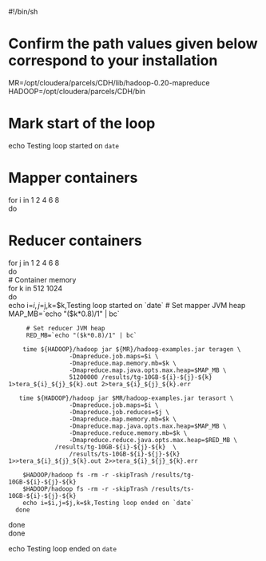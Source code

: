 #!/bin/sh  
# Confirm the path values given below correspond to your installation  
  
MR=/opt/cloudera/parcels/CDH/lib/hadoop-0.20-mapreduce  
HADOOP=/opt/cloudera/parcels/CDH/bin  
  
# Mark start of the loop  
echo Testing loop started on `date`  
  
# Mapper containers  
for i in 1 2 4 6 8      
do  
   # Reducer containers  
   for j in 1 2 4 6 8   
   do                   
      # Container memory  
      for k in 512 1024   
      do                           
         echo i=$i,j=$j,k=$k,Testing loop started on `date`  
         # Set mapper JVM heap   
         MAP_MB=`echo "($k*0.8)/1" | bc`   
  
         # Set reducer JVM heap   
         RED_MB=`echo "($k*0.8)/1" | bc`   
  
        time ${HADOOP}/hadoop jar ${MR}/hadoop-examples.jar teragen \  
                     -Dmapreduce.job.maps=$i \  
                     -Dmapreduce.map.memory.mb=$k \  
                     -Dmapreduce.map.java.opts.max.heap=$MAP_MB \  
                     51200000 /results/tg-10GB-${i}-${j}-${k} 1>tera_${i}_${j}_${k}.out 2>tera_${i}_${j}_${k}.err                         
  
       time ${HADOOP}/hadoop jar $MR/hadoop-examples.jar terasort \  
                     -Dmapreduce.job.maps=$i \  
                     -Dmapreduce.job.reduces=$j \  
                     -Dmapreduce.map.memory.mb=$k \  
                     -Dmapreduce.map.java.opts.max.heap=$MAP_MB \  
                     -Dmapreduce.reduce.memory.mb=$k \  
                     -Dmapreduce.reduce.java.opts.max.heap=$RED_MB \  
	             /results/tg-10GB-${i}-${j}-${k}  \  
                     /results/ts-10GB-${i}-${j}-${k} 1>>tera_${i}_${j}_${k}.out 2>>tera_${i}_${j}_${k}.err                           
  
        $HADOOP/hadoop fs -rm -r -skipTrash /results/tg-10GB-${i}-${j}-${k}                           
        $HADOOP/hadoop fs -rm -r -skipTrash /results/ts-10GB-${i}-${j}-${k}                   
        echo i=$i,j=$j,k=$k,Testing loop ended on `date`  
      done  
   done  
done  
  
echo Testing loop ended on `date`  
